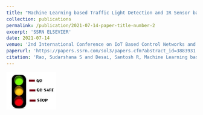 ```yaml
---
title: "Machine Learning based Traffic Light Detection and IR Sensor based Proximity Sensing for Autonomous Cars"
collection: publications
permalink: /publication/2021-07-14-paper-title-number-2
excerpt: 'SSRN ELSEVIER'
date: 2021-07-14
venue: '2nd International Conference on IoT Based Control Networks and Intelligent Systems (ICICNIS 2021) organized by St. Joseph’s College of Engineering and Technology, Kottayam, India on 28 & 29 June.'
paperurl: 'https://papers.ssrn.com/sol3/papers.cfm?abstract_id=3883931'
citation: 'Rao, Sudarshana S and Desai, Santosh R, Machine Learning based Traffic Light Detection and IR Sensor based Proximity Sensing for Autonomous Cars (July 10, 2021). Proceedings of the International Conference on IoT Based Control Networks & Intelligent Systems - ICICNIS 2021.'
---
```


<img src="/images/traffic.jpeg" height="100">

